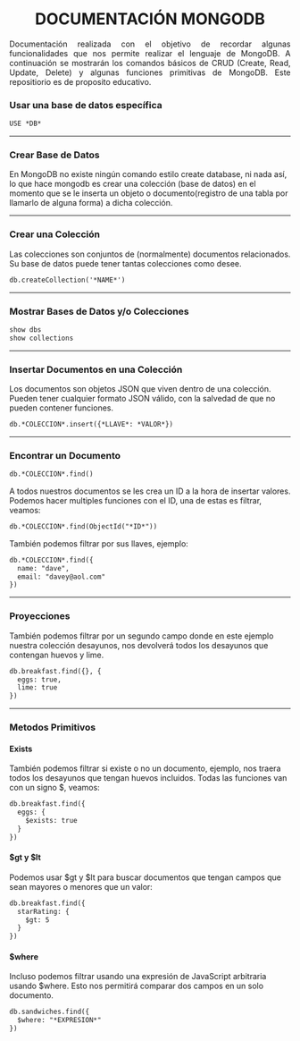 <h1 align="center">DOCUMENTACIÓN MONGODB</h1>

<p align="justify">Documentación realizada con el objetivo de recordar algunas funcionalidades que nos permite realizar el lenguaje de MongoDB. A continuación se mostrarán los comandos básicos de CRUD (Create, Read, Update, Delete) y algunas funciones primitivas de MongoDB. Este repositiorio es de proposito educativo.</p>

<p align="justify">

### Usar una base de datos específica	
	
```md
USE *DB*
```

<hr>

### Crear Base de Datos

En MongoDB no existe ningún comando estilo create database, ni nada así, lo que hace mongodb es crear una colección (base de datos) en el momento que se le inserta un objeto o documento(registro de una tabla por llamarlo de alguna forma) a dicha colección.

<hr>

### Crear una Colección

Las colecciones son conjuntos de (normalmente) documentos relacionados. Su base de datos puede tener tantas colecciones como desee. 

```md
db.createCollection('*NAME*')
```

<hr>

### Mostrar Bases de Datos y/o Colecciones

```md
show dbs
show collections
```

<hr>

### Insertar Documentos en una Colección

Los documentos son objetos JSON que viven dentro de una colección. Pueden tener cualquier formato JSON válido, con la salvedad de que no pueden contener funciones.

```md
db.*COLECCION*.insert({*LLAVE*: *VALOR*})
```

<hr>

### Encontrar un Documento

```md
db.*COLECCION*.find()
```

A todos nuestros documentos se les crea un ID a la hora de insertar valores. Podemos hacer multiples funciones con el ID, una de estas es filtrar, veamos:

```md
db.*COLECCION*.find(ObjectId("*ID*"))
```

También podemos filtrar por sus llaves, ejemplo:

```md
db.*COLECCION*.find({
  name: "dave",
  email: "davey@aol.com"
})
```

<hr>

### Proyecciones

También podemos filtrar por un segundo campo donde en este ejemplo nuestra colección desayunos, nos devolverá todos los desayunos que contengan huevos y lime.

```md
db.breakfast.find({}, {
  eggs: true,
  lime: true
})
```

<hr>

### Metodos Primitivos

#### Exists
También podemos filtrar si existe o no un documento, ejemplo, nos traera todos los desayunos que tengan huevos incluidos. Todas las funciones van con un signo $, veamos:

```md
db.breakfast.find({
  eggs: {
    $exists: true
  }
})
```

#### $gt y $lt

Podemos usar $gt y $lt para buscar documentos que tengan campos que sean mayores o menores que un valor:

```md
db.breakfast.find({
  starRating: {
    $gt: 5
  }
})
```

#### $where

Incluso podemos filtrar usando una expresión de JavaScript arbitraria usando $where. Esto nos permitirá comparar dos campos en un solo documento.

```md
db.sandwiches.find({
  $where: "*EXPRESION*"
})

```

